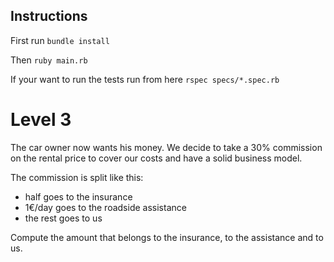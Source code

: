 ## Instructions

First run
`bundle install`

Then
`ruby main.rb`

If your want to run the tests run from here
`rspec specs/*.spec.rb`

# Level 3

The car owner now wants his money.
We decide to take a 30% commission on the rental price to cover our costs and have a solid business model.

The commission is split like this:
- half goes to the insurance
- 1€/day goes to the roadside assistance
- the rest goes to us

Compute the amount that belongs to the insurance, to the assistance and to us.
